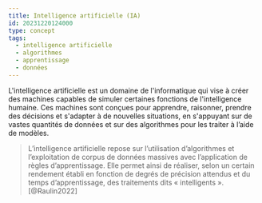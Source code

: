```yaml
---
title: Intelligence artificielle (IA)
id: 20231220124000
type: concept
tags:
  - intelligence artificielle
  - algorithmes
  - apprentissage
  - données
---
```

L'intelligence artificielle est un domaine de l'informatique qui vise à créer des machines capables de simuler certaines fonctions de l'intelligence humaine. Ces machines sont conçues pour apprendre, raisonner, prendre des décisions et s'adapter à de nouvelles situations, en s'appuyant sur de vastes quantités de données et sur des algorithmes pour les traiter à l’aide de modèles.
>L’intelligence artificielle repose sur l’utilisation d’algorithmes et l’exploitation de corpus de données massives avec l’application de règles d’apprentissage. Elle permet ainsi de réaliser, selon un certain rendement établi en fonction de degrés de précision attendus et du temps d’apprentissage, des traitements dits « intelligents ». [@Raulin2022]